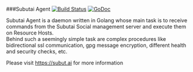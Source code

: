 ###Subutai Agent
[![Build Status](https://jenkins.subut.ai/buildStatus/icon?job=subos.subutai-io/dev)](https://jenkins.subut.ai/job/subos.subutai-io/job/dev/) [![GoDoc](https://godoc.org/github.com/subutai-io/agent?status.svg)](https://godoc.org/github.com/subutai-io/agent)

Subutai Agent is a daemon written in Golang whose main task is to receive commands from the Subutai Social management server and execute them on Resource Hosts.  
Behind such a seemingly simple task are complex procedures like bidirectional ssl communication, gpg message encryption, different health and security checks, etc.  

Please visit https://subut.ai for more information
